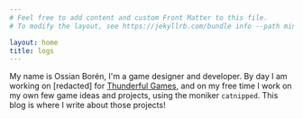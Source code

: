 ```yaml
---
# Feel free to add content and custom Front Matter to this file.
# To modify the layout, see https://jekyllrb.com/bundle info --path minimadocs/themes/#overriding-theme-defaults

layout: home
title: logs
---
```


My name is Ossian Borén, I'm a game designer and developer. By day I am working on \[redacted] for [Thunderful Games], and on my free time I work on my own few game ideas and projects, using the moniker `catnipped`. This blog is where I write about those projects!

[Thunderful Games]:https://thunderfulgames.com

